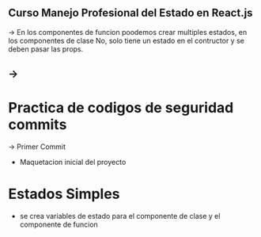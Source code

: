 ## Curso Manejo Profesional del Estado en React.js

-> En los componentes de funcion poodemos crear multiples estados, en los componentes de clase No, solo tiene un estado en el contructor y se deben pasar las props.

-> 
------


# Practica de codigos de seguridad commits
-> Primer Commit
- Maquetacion inicial del proyecto

# Estados Simples
- se crea variables de estado para el componente de clase y el componente de funcion